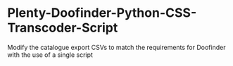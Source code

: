 # Plenty-Doofinder-Python-CSS-Transcoder-Script
Modify the catalogue export CSVs to match the requirements for Doofinder with the use of a single script
